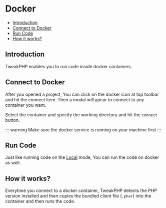# Docker

- [Introduction](#introduction)
- [Connect to Docker](#connect-to-docker)
- [Run Code](#run-code)
- [How it works?](#how-it-works)

## Introduction

TweakPHP enables you to run code inside docker containers.

## Connect to Docker

After you opened a project, You can click on the docker icon at top toolbar and hit the connect item. Then a modal will apear to connect to any container you want.

Select the container and specify the working directory and hit the `connect` button.

::: warning
Make sure the docker service is running on your machine first
:::

## Run Code

Just like running code on the [Local](./start.md#run-code) mode, You can run the code on docker as well.

## How it works?

Everytime you connect to a docker container, TweakPHP detects the PHP version installed and then copies the bundled client file (`.phar`) into the container and then runs the code.
